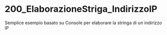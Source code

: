 # 200_ElaborazioneStriga_IndirizzoIP
Semplice esempio basato su Console per elaborare la stringa di un indirizzo IP
